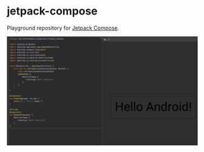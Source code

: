 # jetpack-compose

Playground repository for [Jetpack Compose](https://developer.android.com/jetpack/compose).

![hello-android-image.png](images/hello-android-image.png)
